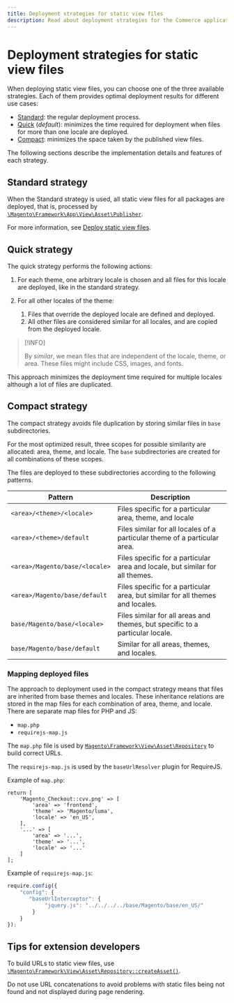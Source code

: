 ```yaml
---
title: Deployment strategies for static view files
description: Read about deployment strategies for the Commerce application.
---
```


# Deployment strategies for static view files

When deploying static view files, you can choose one of the three available strategies. Each of them provides optimal deployment results for different use cases:

- [Standard](#standard-strategy): the regular deployment process.
- [Quick](#quick-strategy) (_default_): minimizes the time required for deployment when files for more than one locale are deployed.
- [Compact](#compact-strategy): minimizes the space taken by the published view files.

The following sections describe the implementation details and features of each strategy.

## Standard strategy

When the Standard strategy is used, all static view files for all packages are deployed, that is, processed by [`\Magento\Framework\App\View\Asset\Publisher`](https://github.com/magento/magento2/blob/2.4/lib/internal/Magento/Framework/App/View/Asset/Publisher.php).

For more information, see [Deploy static view files](../cli/static-view-file-deployment.md).

## Quick strategy

The quick strategy performs the following actions:

1. For each theme, one arbitrary locale is chosen and all files for this locale are deployed, like in the standard strategy.
1. For all other locales of the theme:

   1. Files that override the deployed locale are defined and deployed.
   1. All other files are considered similar for all locales, and are copied from the deployed locale.

>[!INFO]
>
>By _similar_, we mean files that are independent of the locale, theme, or area. These files might include CSS, images, and fonts.

This approach minimizes the deployment time required for multiple locales although a lot of files are duplicated.

## Compact strategy

The compact strategy avoids file duplication by storing similar files in `base` subdirectories.

For the most optimized result, three scopes for possible similarity are allocated: area, theme, and locale. The `base` subdirectories are created for all combinations of these scopes.

The files are deployed to these subdirectories according to the following patterns.

Pattern | Description
------- | -----------
`<area>/<theme>/<locale>`      | Files specific for a particular area, theme, and locale
`<area>/<theme>/default`       | Files similar for all locales of a particular theme of a particular area.
`<area>/Magento/base/<locale>` | Files specific for a particular area and locale, but similar for all themes.
`<area>/Magento/base/default`  | Files specific for a particular area, but similar for all themes and locales.
`base/Magento/base/<locale>`   | Files similar for all areas and themes, but specific to a particular locale.
`base/Magento/base/default`    | Similar for all areas, themes, and locales.

### Mapping deployed files

The approach to deployment used in the compact strategy means that files are inherited from base themes and locales. These inheritance relations are stored in the map files for each combination of area, theme, and locale. There are separate map files for PHP and JS:

- `map.php`
- `requirejs-map.js`

The `map.php` file is used by [`Magento\Framework\View\Asset\Repository`](https://github.com/magento/magento2/blob/2.4/lib/internal/Magento/Framework/View/Asset/Repository.php) to build correct URLs.

The `requirejs-map.js` is used by the `baseUrlResolver` plugin for RequireJS.

Example of `map.php`:

```php?start_inline=1
return [
    'Magento_Checkout::cvv.png' => [
        'area' => 'frontend',
        'theme' => 'Magento/luma',
        'locale' => 'en_US',
    ],
    '...' => [
        'area' => '...',
        'theme' => '...',
        'locale' => '...'
    ]
];
```

Example of `requirejs-map.js`:

```js
require.config({
    "config": {
       "baseUrlInterceptor": {
            "jquery.js": "../../../../base/Magento/base/en_US/"
        }
    }
});
```

## Tips for extension developers

To build URLs to static view files, use [`\Magento\Framework\View\Asset\Repository::createAsset()`](https://github.com/magento/magento2/blob/2.4/lib/internal/Magento/Framework/View/Asset/Repository.php#L211-L244).

Do not use URL concatenations to avoid problems with static files being not found and not displayed during page rendering.
